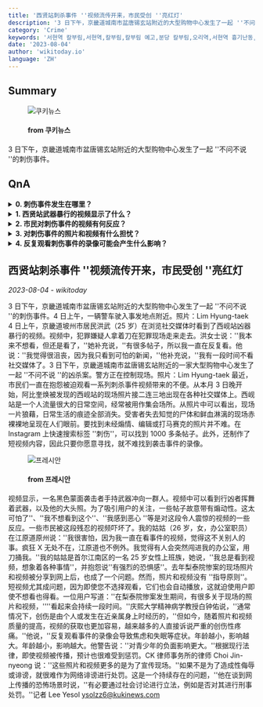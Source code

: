 ```yaml
---
title: '西贤站刺杀事件 ''视频流传开来，市民受创 ''亮红灯'
description: '3 日下午，京畿道城南市盆唐锡玄站附近的大型购物中心发生了一起 ''不问不说 ''的刺伤事件。'
category: 'Crime'
keywords: '서현역 칼부림,서현역,칼부림,칼부림 예고,분당 칼부림,오리역,서현역 흉기난동,살인예고,오리역 칼부림,분당,성남 칼부림,묻지마 칼부림,분당 서현역,서현역 흉기,잠실역 살인 예고,흉기난동,분당 서현역 칼부림,ak플라자,서현역칼부림,오리역 살인예고'
date: '2023-08-04'
author: 'wikitoday.io'
language: 'ZH'
---
```


## Summary



<figure>
    <img src="http://www.kukinews.com/data/kuk/image/2023/08/04/kuk202308040284.jpg" alt="쿠키뉴스" />
    <figcaption>
        <h4> from 쿠키뉴스</h4>
    </figcaption>
</figure>


3 日下午，京畿道城南市盆唐锡玄站附近的大型购物中心发生了一起 ''不问不说 ''的刺伤事件。


## QnA

    
<details>
        <summary><b>0. 刺伤事件发生在哪里？</b></summary>
        刺伤事件发生在京畿道城南市盆唐锡玄站附近的一个大型购物中心。
    </details>
    
<details>
        <summary><b>1. 西贤站武器暴行的视频显示了什么？</b></summary>
        视频显示，犯罪嫌疑人在犯罪现场拿着一把刀四处走动。
    </details>
    
<details>
        <summary><b>2. 市民对刺伤事件的视频有何反应？</b></summary>
        公民们一直在抱怨被迫观看视频带来的不便，有些人还因这些残忍的镜头而受到创伤。
    </details>
    
<details>
        <summary><b>3. 对刺伤事件的照片和视频有什么担忧？</b></summary>
        照片和视频没有指导原则，即使用户不选择观看，短视频也会自动播放，这给用户造成了困扰和创伤。
    </details>
    
<details>
        <summary><b>4. 反复观看刺伤事件的录像可能会产生什么影响？</b></summary>
        反复观看录像会导致焦虑和失眠等症状，对年轻人尤其是青少年的负面影响更大。
    </details>
    


## 西贤站刺杀事件 ''视频流传开来，市民受创 ''亮红灯

_2023-08-04 - wikitoday_

3 日下午，京畿道城南市盆唐锡玄站附近的大型购物中心发生了一起 ''不问不说 ''的刺伤事件。4 日上午，一辆警车驶入事发地点附近。照片：Lim Hyung-taek 4 日上午，京畿道坡州市居民洪武（25 岁）在浏览社交媒体时看到了西岘站凶器暴行的视频。视频中，犯罪嫌疑人拿着刀在犯罪现场走来走去。洪女士说：''我本来不想看，但还是看了，''她补充说，''有很多帖子，所以我一直在反复看。他说：''我觉得很沮丧，因为我只看到可怕的新闻，''他补充说，''我有一段时间不看社交媒体了。3 日下午，京畿道城南市盆唐锡玄站附近的一家大型购物中心发生了一起 ''不问不说 ''的凶杀案。警方正在控制现场。照片：Lim Hyung-taek 最近，市民们一直在抱怨被迫观看一系列刺杀事件视频带来的不便。从本月 3 日晚开始，阿比奎焕被发现的西岘站的现场照片接二连三地出现在各种社交媒体上。西岘站是一个人流量很大的日常空间，经常被用作集会场所。从照片中可以看出，现场一片狼藉，日常生活的痕迹全部消失。受害者失去知觉的尸体和鲜血淋漓的现场赤裸裸地呈现在人们眼前。要找到未经煽情、编辑或打马赛克的照片并不难。在 Instagram 上快速搜索标签 ''刺伤''，可以找到 1000 多条帖子。此外，还制作了短视频内容，因此只要你愿意寻找，就不难找到袭击事件的录像。


<figure>
    <img src="https://cdn.pressian.com/_resources/10/2023/08/04/2023080409461486351_l.jpg" alt="프레시안" />
    <figcaption>
        <h4> from 프레시안</h4>
    </figcaption>
</figure>


视频显示，一名黑色蒙面袭击者手持武器冲向一群人。视频中可以看到行凶者挥舞着武器，以及他的大头照。为了吸引用户的关注，一些帖子故意带有煽动性。这太可怕了''、''我不想看到这个''、''我感到恶心 ''等是对这段令人震惊的视频的一些反应。一些市民被这段残忍的视频吓坏了。我的姑姑（26 岁，女，办公室职员）在江原道原州说：''我很害怕，因为我一直在看事件的视频，觉得这不关别人的事。疯狂 X 无处不在，江原道也不例外。我觉得有人会突然闯进我的办公室，用刀捅我。''我的姑姑是首尔江南区的一名 25 岁女性上班族，她说，''我总是看到视频，想象着各种事情''，并抱怨说''有强烈的恐惧感''。去年梨泰院惨案的现场照片和视频被分享到网上后，也成了一个问题。然而，照片和视频没有 ''指导原则''。短视频尤其成问题，因为即使您不选择观看，它们也会自动播放，这就迫使用户即使不想看也得看。一位用户写道：''在梨泰院惨案发生期间，有很多关于现场的照片和视频，''''看起来会持续一段时间。''庆熙大学精神病学教授白钟佑说，''通常情况下，创伤是由个人或发生在近亲属身上时经历的，''但如今，随着照片和视频质量的提高，视频的获取也更加容易，越来越多的人直接诉说严重的创伤性疼痛。''他说，''反复观看事件的录像会导致焦虑和失眠等症状。年龄越小，影响越大。年龄越小，影响越大。他警告说：''对青少年的负面影响更大。''根据现行法律，即使视频被传播，预计也很难受到惩罚。CK 律师事务所的律师 Choi Jin-nyeong 说：''这些照片和视频更多的是为了宣传现场。''如果不是为了造成性侮辱或诽谤，就很难作为网络诽谤进行处罚。这是一个持续存在的问题，''他在谈到网上传播的恐怖场景时说，''有必要通过社会讨论进行立法，例如是否对其进行刑事处罚。''记者 Lee Yesol ysolzz6@kukinews.com

